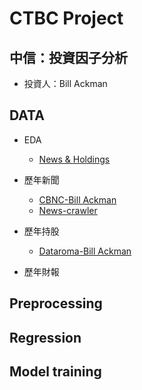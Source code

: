 # CTBC Project

## 中信：投資因子分析
 - 投資人：Bill Ackman


## DATA
 - EDA
   - [News & Holdings](https://github.com/chenjanice/CTBC-PROJECT/blob/master/HW3_EDA.ipynb)
 - 歷年新聞   
   - [CBNC-Bill Ackman](https://github.com/chenjanice/CTBC-PROJECT/blob/master/BillAckman.csv)    
   - [News-crawler](https://github.com/chenjanice/CTBC-PROJECT/blob/master/CNBC_News_BillAckman.ipynb)
 - 歷年持股   
   - [Dataroma-Bill Ackman](https://github.com/chenjanice/CTBC-PROJECT/blob/master/dataroma_history.csv)

 - 歷年財報 
 
 ## Preprocessing
 
 ## Regression
 
 ## Model training
